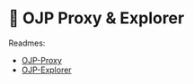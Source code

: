 # 🚂 OJP Proxy & Explorer

Readmes: 
- [OJP-Proxy](./server/README.md)
- [OJP-Explorer](./client/README.md)